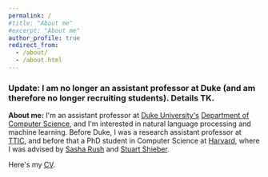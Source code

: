 ```yaml
---
permalink: /
#title: "About me"
#excerpt: "About me"
author_profile: true
redirect_from:
  - /about/
  - /about.html
---
```


### Update: I am no longer an assistant professor at Duke (and am therefore no longer recruiting students). Details TK.

**About me:** I'm an assistant professor at [Duke University's](https://www.duke.edu) [Department of Computer Science](https://www.cs.duke.edu/), and I'm interested in natural language processing and machine learning. Before Duke, I was a research assistant professor at [TTIC](http://www.ttic.edu/), and before that a PhD student in Computer Science at [Harvard](https://www.seas.harvard.edu), where I was advised by [Sasha Rush](http://rush-nlp.com/) and [Stuart Shieber](http://www.eecs.harvard.edu/shieber/).

Here's my [CV](http://swiseman.github.io/files/swiseman_cv.pdf).

